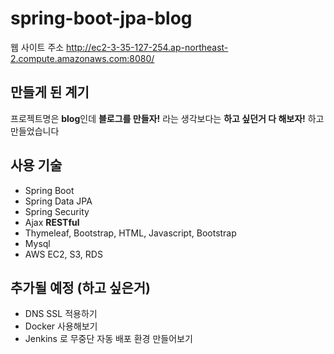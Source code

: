 # spring-boot-jpa-blog
웹 사이트 주소 http://ec2-3-35-127-254.ap-northeast-2.compute.amazonaws.com:8080/

## 만들게 된 계기
프로젝트명은 **blog**인데 **블로그를 만들자!** 라는 생각보다는 **하고 싶던거 다 해보자!** 하고 만들었습니다

## 사용 기술
- Spring Boot
- Spring Data JPA
- Spring Security
- Ajax **RESTful**
- Thymeleaf, Bootstrap, HTML, Javascript, Bootstrap
- Mysql
- AWS EC2, S3, RDS

## 추가될 예정 (하고 싶은거)
- DNS SSL 적용하기
- Docker 사용해보기
- Jenkins 로 무중단 자동 배포 환경 만들어보기

